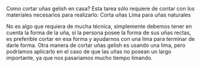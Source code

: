 Como cortar uñas gelish en casa?
Esta tarea sólo requiere de contar con los materiales necesarios para realizarlo:
Corta uñas
Lima para uñas naturales

No es algo que requiera de mucha técnica, simplemente debemos tener en cuenta la forma de la uña, si la persona posee la forma de sus uñas rectas, es preferible cortar en esa forma y ayudarnos con una lima para terminar de darle forma. Otra manera de cortar uñas gelish es usando una lima, pero podríamos aplicarlo en el caso de que las uñas no posean un largo importante, ya que nos pasariamos mucho tiempo limando.
